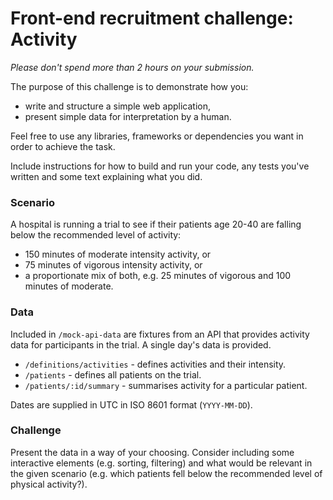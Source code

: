 # Front-end recruitment challenge: Activity

*Please don't spend more than 2 hours on your submission.*

The purpose of this challenge is to demonstrate how you:

  - write and structure a simple web application,
  - present simple data for interpretation by a human.

Feel free to use any libraries, frameworks or dependencies you want in order
to achieve the task.

Include instructions for how to build and run your code, any tests you've
written and some text explaining what you did.

### Scenario

A hospital is running a trial to see if their patients age 20-40 are falling
below the recommended level of activity:

- 150 minutes of moderate intensity activity, or
- 75 minutes of vigorous intensity activity, or
- a proportionate mix of both, e.g. 25 minutes of vigorous and 100 minutes of
moderate.

### Data

Included in `/mock-api-data` are fixtures from an API that provides activity
data for participants in the trial. A single day's data is provided.

- `/definitions/activities` - defines activities and their intensity.
- `/patients` - defines all patients on the trial.
- `/patients/:id/summary` - summarises activity for a particular patient.

Dates are supplied in UTC in ISO 8601 format (`YYYY-MM-DD`).

### Challenge

Present the data in a way of your choosing. Consider including some interactive
elements (e.g. sorting, filtering) and what would be relevant in the given
scenario (e.g. which patients fell below the recommended level of physical
activity?).

